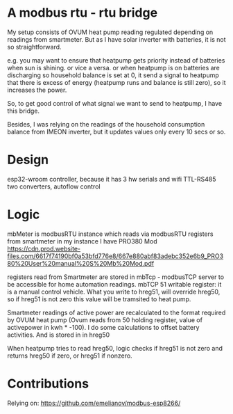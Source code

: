 # A modbus rtu - rtu bridge

My setup consists of OVUM heat pump reading regulated depending on readings from smartmeter.
But as I have solar inverter with batteries, it is not so straightforward. 

e.g. you may want to ensure that heatpump gets priority instead of batteries when sun is shining. or vice a versa.
or when heatpump is on batteries are discharging so household balance is set at 0, it send a signal to heatpump that there is excess of energy
(heatpump runs and balance is still zero), so it increases the power.

So, to get good control of what signal we want to send to heatpump, I have this bridge.

Besides, I was relying on the readings of the household consumption balance from IMEON inverter, but it updates values only every 10 secs or so.

# Design
esp32-wroom controller, because it has 3 hw serials and wifi
TTL-RS485 two converters, autoflow control

# Logic
mbMeter is modbusRTU instance which reads via modbusRTU registers from smartmeter
in my instance I have PRO380 Mod
https://cdn.prod.website-files.com/6617f74190bf0a53bfd776e8/667e880abf83adebc352e6b9_PRO380%20User%20manual%20S%20Mb%20Mod.pdf

registers read from Smartmeter are stored in mbTcp - modbusTCP server to be accessible for home automation readings.
mbTCP 51 writable register: it is a manual control vehicle. What you write to hreg51, will override hreg50, so if hreg51 is not zero this value will be tramsited to heat pump.

Smartmeter readings of active power are recalculated to the format required by OVUM heat pump (Ovum reads from 50 holding register, value of activepower in kwh * -100).
I do some calculations to offset battery activities. And is stored in in hreg50

When heatpump tries to read hreg50, logic checks if hreg51 is not zero and returns hreg50 if zero, or hreg51 if nonzero.

# Contributions
Relying on:
https://github.com/emelianov/modbus-esp8266/
